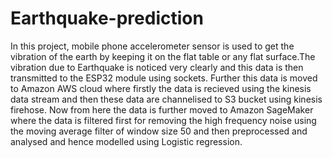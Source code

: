 # Earthquake-prediction
In this project, mobile phone accelerometer sensor is used to get the vibration of the earth by keeping it on the flat table or any flat surface.The vibration 
due to Earthquake is noticed very clearly and this data is then transmitted to the ESP32 module using sockets. Further this data is moved to Amazon AWS cloud where firstly the data is
recieved using the kinesis data stream and then these data are channelised to S3 bucket using kinesis firehose. Now from here the data is further moved to Amazon SageMaker where the 
data is filtered first for removing the high frequency noise using the moving average filter of window size 50 and then preprocessed and analysed and hence modelled using Logistic
regression.
